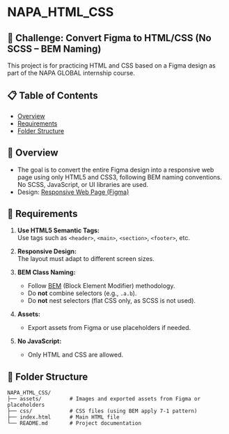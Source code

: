 # NAPA_HTML_CSS

## 🎯 Challenge: Convert Figma to HTML/CSS (No SCSS – BEM Naming)

This project is for practicing HTML and CSS based on a Figma design as part of the NAPA GLOBAL internship course.

## 📋 Table of Contents

- [Overview](#overview)
- [Requirements](#requirements)
- [Folder Structure](#folder-structure)

## 📝 Overview

- The goal is to convert the entire Figma design into a responsive web page using only HTML5 and CSS3, following BEM naming conventions. No SCSS, JavaScript, or UI libraries are used.
- Design: [Responsive Web Page (Figma)](https://www.figma.com/design/AeGFigVeAa6q1PmQ48V7P2/Responsive-Web-Page-%F0%9F%8E%89--Community-?node-id=0-1&t=zsldFUSDpyMQlrbP-1)

## 🚀 Requirements

1. **Use HTML5 Semantic Tags:**  
   Use tags such as `<header>`, `<main>`, `<section>`, `<footer>`, etc.

2. **Responsive Design:**  
   The layout must adapt to different screen sizes.

3. **BEM Class Naming:**

   - Follow [BEM](http://getbem.com/naming/) (Block Element Modifier) methodology.
   - Do **not** combine selectors (e.g., `.a.b`).
   - Do **not** nest selectors (flat CSS only, as SCSS is not used).

4. **Assets:**

   - Export assets from Figma or use placeholders if needed.

5. **No JavaScript:**
   - Only HTML and CSS are allowed.

## 📁 Folder Structure
```
NAPA_HTML_CSS/
├── assets/         # Images and exported assets from Figma or placeholders
├── css/            # CSS files (using BEM apply 7-1 pattern)
├── index.html      # Main HTML file
└── README.md       # Project documentation
```
